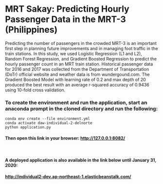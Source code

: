 # MRT Sakay: Predicting Hourly Passenger Data in the MRT-3 (Philippines)
Predicting the number of passengers in the crowded MRT-3 is an important first step in planning future improvements and in managing foot traffic in the train stations.
In this study, we used Logistic Regression (L1 and L2), Random Forest Regression, and Gradient Boosted Regression to predict the hourly passenger count in an MRT train station.
Historical passenger data for 2016 and 2017 was collected from the Department of Transportation (DoTr) official website and weather data is from wundergound.com.
The Gradient Boosted Model with learning rate of 0.2 and max depth of 20 produced the best result with an average r-squared accuracy of 0.9436 using 10-fold cross validation.

### To create the environment and run the application, start an anaconda prompt in the cloned directory and run the following:

`conda env create --file environment.yml`  
`conda activate daw-individual-2-delnorte`  
`python application.py`  


#### Then open this link in your browser: http://127.0.0.1:8082/

<br>

#### A deployed application is also available in the link below until January 31, 2020:  
#### http://individual2-dev.ap-northeast-1.elasticbeanstalk.com/
